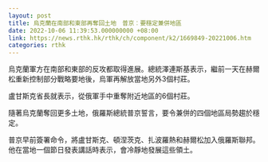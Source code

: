 ```yaml
---
layout: post
title: 烏克蘭在南部和東部再奪回土地　普京︰要穩定兼併地區
date: 2022-10-06 11:39:53.000000000 +08:00
link: https://news.rthk.hk/rthk/ch/component/k2/1669849-20221006.htm
categories: rthk
---
```


烏克蘭軍方在南部和東部的反攻都取得進展。總統澤連斯基表示，繼前一天在赫爾松重新控制部分戰略要地後，烏軍再解放當地另外3個村莊。

盧甘斯克省長就表示，從俄軍手中重奪附近地區的6個村莊。

隨著烏克蘭奪回更多土地，俄羅斯總統普京誓言，要令兼併的四個地區局勢趨於穩定。

普京早前簽署命令，將盧甘斯克、頓涅茨克、扎波羅熱和赫爾松加入俄羅斯聯邦。他在當地一個節日發表講話時表示，會冷靜地發展這些領土。
